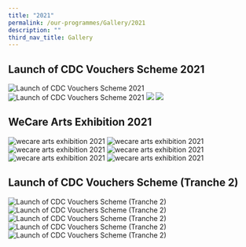 ```yaml
---
title: "2021"
permalink: /our-programmes/Gallery/2021
description: ""
third_nav_title: Gallery
---
```

## Launch of CDC Vouchers Scheme 2021
![Launch of CDC Vouchers Scheme 2021](/images/CDC%20Gallery/CDC%20Vouchers%20Scheme%202021/_CCC9999.jpg)
![Launch of CDC Vouchers Scheme 2021](/images/CDC%20Gallery/CDC%20Vouchers%20Scheme%202021/_CCC9802.jpg)
![](/images/CDC%20Gallery/CDC%20Vouchers%20Scheme%202021/_CCC9802.jpg)
![](/images/CDC%20Gallery/CDC%20Vouchers%20Scheme%202021/_CCC9999.jpg)

## WeCare Arts Exhibition 2021
![wecare arts exhibition 2021](/images/CDC%20Gallery/WeCare%20Arts%20Exhibition%202021/img-(112).jpg)
![wecare arts exhibition 2021](/images/CDC%20Gallery/WeCare%20Arts%20Exhibition%202021/img-(22).jpg)
![wecare arts exhibition 2021](/images/CDC%20Gallery/WeCare%20Arts%20Exhibition%202021/img-(53).jpg)
![wecare arts exhibition 2021](/images/CDC%20Gallery/WeCare%20Arts%20Exhibition%202021/img-(74).jpg)
![wecare arts exhibition 2021](/images/CDC%20Gallery/WeCare%20Arts%20Exhibition%202021/img-(90).jpg)
![wecare arts exhibition 2021](/images/CDC%20Gallery/WeCare%20Arts%20Exhibition%202021/img-(99).jpg)

## Launch of CDC Vouchers Scheme (Tranche 2)
![Launch of CDC Vouchers Scheme (Tranche 2)](/images/CDC%20Gallery/CDC%20Vouchers%20Scheme%20(T2)/decal.jpg)
![Launch of CDC Vouchers Scheme (Tranche 2)](/images/CDC%20Gallery/CDC%20Vouchers%20Scheme%20(T2)/ffff0243.jpg)
![Launch of CDC Vouchers Scheme (Tranche 2)](/images/CDC%20Gallery/CDC%20Vouchers%20Scheme%20(T2)/ffff0298.jpg)
![Launch of CDC Vouchers Scheme (Tranche 2)](/images/CDC%20Gallery/CDC%20Vouchers%20Scheme%20(T2)/img_00558c742f2af09c4b95a4fc3ef19e60272d.jpg)
![Launch of CDC Vouchers Scheme (Tranche 2)](/images/CDC%20Gallery/CDC%20Vouchers%20Scheme%20(T2)/img_0097.jpg)